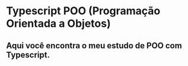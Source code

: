 # Typescript POO (Programação Orientada a Objetos)
## Aqui você encontra o meu estudo de POO com Typescript.
